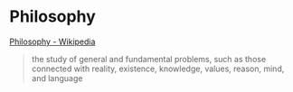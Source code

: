 # Philosophy

<a href="https://en.wikipedia.org/wiki/Philosophy" target="_blank">Philosophy - Wikipedia</a>

> the study of general and fundamental problems, such as those connected with reality, existence, knowledge, values, reason, mind, and language
